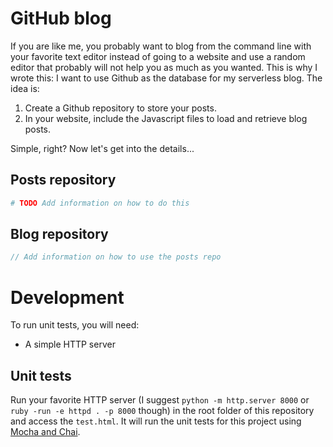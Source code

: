 # GitHub blog

If you are like me, you probably want to blog from the command line with your favorite text editor instead of going to a website and use a random editor that probably will not help you as much as you wanted. This is why I wrote this: I want to use Github as the database for my serverless blog. The idea is:

1. Create a Github repository to store your posts.
1. In your website, include the Javascript files to load and retrieve blog posts.

Simple, right? Now let's get into the details...

## Posts repository

``` sh
# TODO Add information on how to do this
```

## Blog repository

``` javascript
// Add information on how to use the posts repo
```

# Development

To run unit tests, you will need:

- A simple HTTP server

## Unit tests

Run your favorite HTTP server (I suggest `python -m http.server 8000` or `ruby -run -e httpd . -p 8000` though) in the root folder of this repository and access the `test.html`. It will run the unit tests for this project using [Mocha and Chai](https://mochajs.org/).
